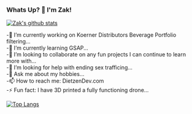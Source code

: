 ### Whats Up? 👋 I'm Zak!

[![Zak's github stats](https://github-readme-stats.vercel.app/api?username=zdietzen&count_private=true&show_icons=true&theme=tokyonight)](https://dietzendev.com/)

<!--
**zdietzen/zdietzen** is a ✨ _special_ ✨ repository because its `README.md` (this file) appears on your GitHub profile.
-->
<div class="row">
<p>
-🔭 I’m currently working on Koerner Distributors Beverage Portfolio filtering...<br>
-🌱 I’m currently learning GSAP...<br>
-👯 I’m looking to collaborate on any fun projects I can continue to learn more with...<br>
-🤔 I’m looking for help with ending sex trafficing...<br>
-💬 Ask me about my hobbies...<br>
-📫 How to reach me: DietzenDev.com<br>
-⚡ Fun fact: I have 3D printed a fully functioning drone...<br>
</p>
</div>


[![Top Langs](https://github-readme-stats.vercel.app/api/top-langs/?username=zdietzen)](https://dietzendev.com/)
